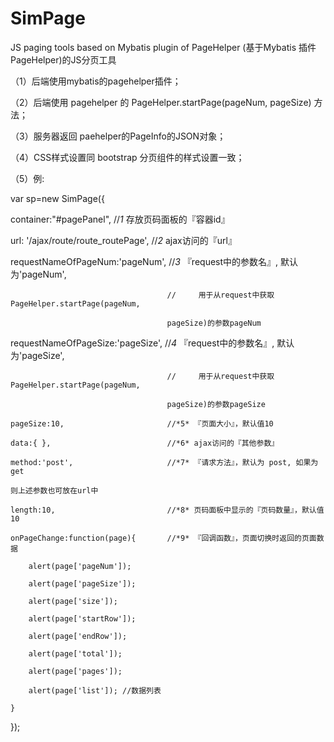 # SimPage
JS paging tools based on Mybatis plugin of PageHelper (基于Mybatis 插件 PageHelper)的JS分页工具

（1）后端使用mybatis的pagehelper插件；

（2）后端使用 pagehelper 的 PageHelper.startPage(pageNum, pageSize) 方法；

（3）服务器返回 paehelper的PageInfo的JSON对象；

（4）CSS样式设置同 bootstrap 分页组件的样式设置一致；

（5）例:

 <!-- JS代码 -->

 var sp=new SimPage({

  container:"#pagePanel",              //*1* 存放页码面板的『容器id』

  url: '/ajax/route/route_routePage',  //*2* ajax访问的『url』 

  requestNameOfPageNum:'pageNum',      //*3* 『request中的参数名』, 默认为'pageNum',

                                       //	  用于从request中获取PageHelper.startPage(pageNum, 

                                       pageSize)的参数pageNum 

  requestNameOfPageSize:'pageSize',    //*4* 『request中的参数名』, 默认为'pageSize', 

                                       //	  用于从request中获取PageHelper.startPage(pageNum, 

                                       pageSize)的参数pageSize 

    pageSize:10,                       //*5* 『页面大小』，默认值10

    data:{ },                          //*6* ajax访问的『其他参数』

    method:'post',                     //*7* 『请求方法』，默认为 post, 如果为 get 

    则上述参数也可放在url中 

    length:10,                         //*8* 页码面板中显示的『页码数量』，默认值10

    onPageChange:function(page){       //*9* 『回调函数』，页面切换时返回的页面数据

        alert(page['pageNum']);

        alert(page['pageSize']);

        alert(page['size']);

        alert(page['startRow']);

        alert(page['endRow']);

        alert(page['total']);

        alert(page['pages']);

        alert(page['list']); //数据列表

    }

 });

  <!-- HTML代码 -->
  
  <div id="pagePanel"></div>
